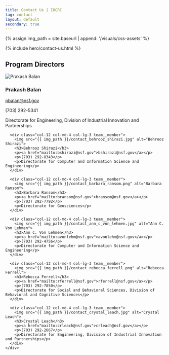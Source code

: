 ```yaml
---
title: Contact Us | IUCRC
tag: contact
layout: default
secondary: true
---
```


{% assign img_path = site.baseurl | append: '/visuals/css-assets' %}

{% include hero/contact-us.html %}

<div class="content-block">
  <div class="container">
    <div class="content-block__inner">
      <h2 id=""><span class="highlight">Program Directors</span></h2>
      <p></p>
    </div>
  </div>
</div>

<div class="team">
  <div class="container">
    <div class="row">
      <div class="col-12 col-md-4 col-lg-3 team__member">
        <img src="{{ img_path }}/contact_prakash_balan.jpg" alt="Prakash Balan">
        <h3>Prakash Balan</h3>
        <p><a href="mailto:pbalan@nsf.gov">pbalan@nsf.gov</a></p>
        <p>(703) 292-5341</p>
        <p>Directorate for Engineering, Division of Industrial Innovation and Partnerships</p>
      </div>

      <div class="col-12 col-md-4 col-lg-3 team__member">
        <img src="{{ img_path }}/contact_behrooz_shirazi.jpg" alt="Behrooz Shirazi">
        <h3>Behrooz Shirazi</h3>
        <p><a href="mailto:bshirazi@nsf.gov">bshirazi@nsf.gov</a></p>
        <p>(703) 292-8343</p>
        <p>Directorate for Computer and Information Science and Engineering</p>
      </div>

      <div class="col-12 col-md-4 col-lg-3 team__member">
        <img src="{{ img_path }}/contact_barbara_ransom.png" alt="Barbara Ransom">
        <h3>Barbara Ransom</h3>
        <p><a href="mailto:bransom@nsf.gov">bransom@nsf.gov</a></p>
        <p>(703) 292-7792</p>
        <p>Directorate for Geosciences</p>
      </div>

      <div class="col-12 col-md-4 col-lg-3 team__member">
        <img src="{{ img_path }}/contact_ann_c_von_lehmen.jpg" alt="Ann C. Von Lehmen">
        <h3>Ann C. Von Lehmen</h3>
        <p><a href="mailto:avonlehm@nsf.gov">avonlehm@nsf.gov</a></p>
        <p>(703) 292-4756</p>
        <p>Directorate for Computer and Information Science and Engineering</p>
      </div>

      <div class="col-12 col-md-4 col-lg-3 team__member">
        <img src="{{ img_path }}/contact_rebecca_ferrell.png" alt="Rebecca Ferrell">
        <h3>Rebecca Ferrell</h3>
        <p><a href="mailto:rferrell@nsf.gov">rferrell@nsf.gov</a></p>
        <p>(703) 292-7850</p>
        <p>Directorate for Social and Behavioral Sciences, Division of Behavioral and Cognitive Sciences</p>
      </div>

      <div class="col-12 col-md-4 col-lg-3 team__member">
        <img src="{{ img_path }}/contact_crystal_leach.jpg" alt="Crystal Leach">
        <h3>Crystal Leach</h3>
        <p><a href="mailto:crleach@nsf.gov">crleach@nsf.gov</a></p>
        <p>(703) 292-2667</p>
        <p>Directorate for Engineering, Division of Industrial Innovation and Partnerships</p>
      </div>
    </div>
  </div>
</div>